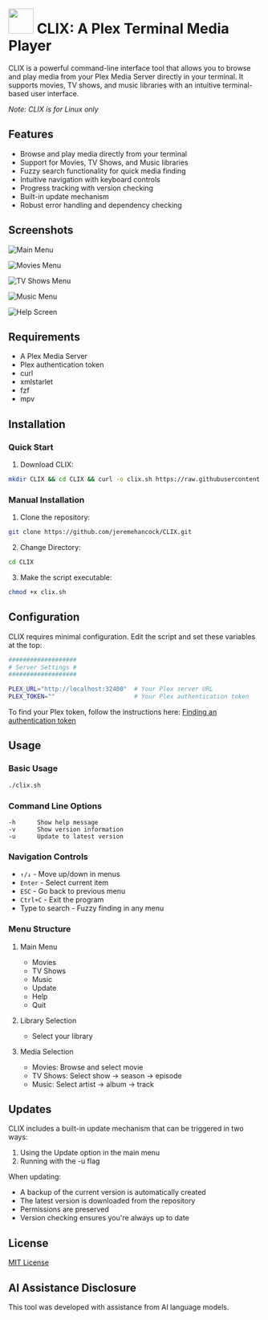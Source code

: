 <h1><img src="https://raw.githubusercontent.com/jeremehancock/CLIX/main/icons/clix-icon.png" height="50" /> CLIX: A Plex Terminal Media Player</h1>

CLIX is a powerful command-line interface tool that allows you to browse and play media from your Plex Media Server directly in your terminal. It supports movies, TV shows, and music libraries with an intuitive terminal-based user interface.

*Note: CLIX is for Linux only*

## Features

- Browse and play media directly from your terminal
- Support for Movies, TV Shows, and Music libraries
- Fuzzy search functionality for quick media finding
- Intuitive navigation with keyboard controls
- Progress tracking with version checking
- Built-in update mechanism
- Robust error handling and dependency checking

## Screenshots

![Main Menu](https://raw.githubusercontent.com/jeremehancock/CLIX/main/screenshots/main-menu.png "Main Menu")

![Movies Menu](https://raw.githubusercontent.com/jeremehancock/CLIX/main/screenshots/movies.png "Movies Menu")

![TV Shows Menu](https://raw.githubusercontent.com/jeremehancock/CLIX/main/screenshots/tv.png "TV Shows Menu")

![Music Menu](https://raw.githubusercontent.com/jeremehancock/CLIX/main/screenshots/music.png "Music Menu")

![Help Screen](https://raw.githubusercontent.com/jeremehancock/CLIX/main/screenshots/help.png "Help Screen")

## Requirements

- A Plex Media Server
- Plex authentication token
- curl
- xmlstarlet
- fzf
- mpv

## Installation

### Quick Start

1. Download CLIX:
```bash
mkdir CLIX && cd CLIX && curl -o clix.sh https://raw.githubusercontent.com/jeremehancock/CLIX/main/clix.sh && chmod +x clix.sh && ./clix.sh
```

### Manual Installation

1. Clone the repository:
```bash
git clone https://github.com/jeremehancock/CLIX.git
```

2. Change Directory:
```bash
cd CLIX
```

3. Make the script executable:
```bash
chmod +x clix.sh
```

## Configuration

CLIX requires minimal configuration. Edit the script and set these variables at the top:

```bash
###################
# Server Settings #
###################

PLEX_URL="http://localhost:32400"  # Your Plex server URL
PLEX_TOKEN=""                      # Your Plex authentication token
```

To find your Plex token, follow the instructions here: [Finding an authentication token](https://support.plex.tv/articles/204059436-finding-an-authentication-token-x-plex-token/)

## Usage

### Basic Usage

```bash
./clix.sh
```

### Command Line Options

```
-h		Show help message
-v		Show version information
-u		Update to latest version
```

### Navigation Controls

- `↑/↓` - Move up/down in menus
- `Enter` - Select current item
- `ESC` - Go back to previous menu
- `Ctrl+C` - Exit the program
- Type to search - Fuzzy finding in any menu

### Menu Structure

1. Main Menu
   - Movies
   - TV Shows
   - Music
   - Update
   - Help
   - Quit

2. Library Selection
   - Select your library

3. Media Selection
   - Movies: Browse and select movie
   - TV Shows: Select show → season → episode
   - Music: Select artist → album → track

## Updates

CLIX includes a built-in update mechanism that can be triggered in two ways:
1. Using the Update option in the main menu
2. Running with the -u flag

When updating:
- A backup of the current version is automatically created
- The latest version is downloaded from the repository
- Permissions are preserved
- Version checking ensures you're always up to date

## License

[MIT License](LICENSE)

## AI Assistance Disclosure

This tool was developed with assistance from AI language models.